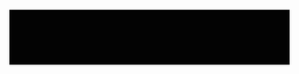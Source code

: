 <p aligh=center>
    <a href="#">
        <img align="center" width="800" height="100" src="teste.gif">
    </a>
</p>